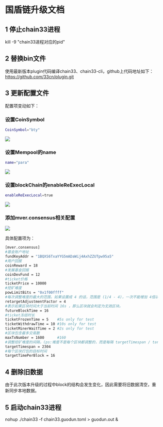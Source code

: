 # 国盾链升级文档
## 1 停止chain33进程

kill -9 "chain33进程对应的pid"

## 2 替换bin文件
使用最新版本plugin代码编译chain33、chain33-cli，github上代码地址如下：
https://github.com/33cn/plugin.git

## 3 更新配置文件
配置项变动如下：

### 设置CoinSymbol
```bash
CoinSymbol="bty"
```
![](https://i.imgur.com/uSO8laK.png)

### 设置Mempool的name

```bash
name="para"
```
![](https://i.imgur.com/GWiV0I5.png) 

### 设置blockChain的enableReExecLocal

```bash
enableReExecLocal=true
```
![](https://i.imgur.com/rhczxzi.png)

### 添加mver.consensus相关配置
 
![](https://i.imgur.com/GquDCET.png)

具体配置项为：

```bash
[mver.consensus]
#基金账户地址
fundKeyAddr = "1BQXS6TxaYYG5mADaWij4AxhZZUTpw95a5"
#用户回报
coinReward = 18
#发展基金回报
coinDevFund = 12
#ticket价格
ticketPrice = 10000
#挖矿难度
powLimitBits = "0x1f00ffff"
#每次调整难度的最大的范围，如果设置成 4 的话，范围是 (1/4 - 4)，一次不能增加 4倍以上的难度，或者难度减少为 原来的 1/4 ，这个参数，是为了难度不会突然爆增加或者减少
retargetAdjustmentFactor = 4
#表示如果区块时间大于当前时间 16s ，那么区块就会判定为无效区块。
futureBlockTime = 16
#ticket冻结时长
ticketFrozenTime = 5    #5s only for test
ticketWithdrawTime = 10 #10s only for test
ticketMinerWaitTime = 2 #2s only for test
#区块包含最多交易数
maxTxNumber = 1600      #160
#调整挖矿难度的间隔，(ps:难度不是每个区块都调整的，而是每隔 targetTimespan / targetTimePerBlock 块调整一次)
targetTimespan = 2304
#每个区块打包的目标时间
targetTimePerBlock = 16
```

## 4 删除旧数据

由于此次版本升级的过程中block的结构会发生变化，因此需要将旧数据清空，重新同步本地数据。

## 5 启动chain33进程
nohup ./chain33 -f chain33.guodun.toml > guodun.out &

